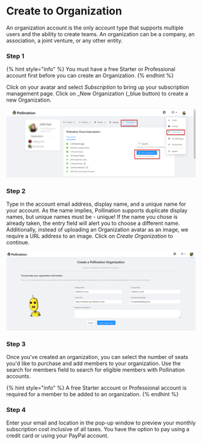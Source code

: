 # Create to Organization

An organization account is the only account type that supports multiple users and the ability to create teams. An organization can be a company, an association, a joint venture, or any other entity.

### Step 1

{% hint style="info" %}
You must have a free Starter or Professional account first before you can create an Organization.&#x20;
{% endhint %}

Click on your avatar and select _Subscription_ to bring up your subscription management page. Click on _New Organization (_blue button) to create a new Organization.&#x20;

![](<../.gitbook/assets/image (151).png>)

### Step 2

Type in the account email address, display name, and a unique name for your account. As the name implies, Pollination supports duplicate display names, but unique names must be - unique! If the name you chose is already taken, the entry field will alert you to choose a different name. Additionally, instead of uploading an Organization avatar as an image, we require a URL address to an image. Click on _Create Organization_ to continue.

![](<../.gitbook/assets/image (149).png>)

### Step 3

Once you've created an organization, you can select the number of seats you'd like to purchase and add members to your organization. Use the search for members field to search for eligible members with Pollination accounts.&#x20;

{% hint style="info" %}
A free Starter account or Professional account is required for a member to be added to an organization. &#x20;
{% endhint %}

### Step 4

Enter your email and location in the pop-up window to preview your monthly subscription cost inclusive of all taxes. You have the option to pay using a credit card or using your PayPal account.&#x20;
